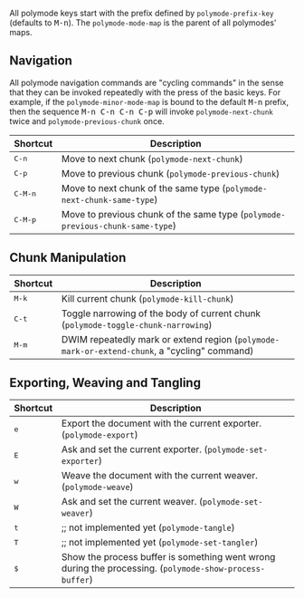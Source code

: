 
All polymode keys start with the prefix defined by `polymode-prefix-key`
(defaults to <kbd>M-n</kbd>). The `polymode-mode-map` is the parent of all
polymodes' maps.

## Navigation

All polymode navigation commands are "cycling commands" in the sense that they
can be invoked repeatedly with the press of the basic keys. For example, if the
`polymode-minor-mode-map` is bound to the default <kbd>M-n</kbd> prefix, then
the sequence <kbd>M-n C-n C-n C-p</kbd> will invoke `polymode-next-chunk` twice
and `polymode-previous-chunk` once.

Shortcut | Description
---------|-------------
<kbd>C-n</kbd> | Move to next chunk (`polymode-next-chunk`) 
<kbd>C-p</kbd> | Move to previous chunk (`polymode-previous-chunk`) 
<kbd>C-M-n</kbd> | Move to next chunk of the same type (`polymode-next-chunk-same-type`) 
<kbd>C-M-p</kbd> | Move to previous chunk of the same type (`polymode-previous-chunk-same-type`) 

## Chunk Manipulation

Shortcut | Description
---------|-------------
<kbd>M-k</kbd> | Kill current chunk (`polymode-kill-chunk`) 
<kbd>C-t</kbd> | Toggle narrowing of the body of current chunk (`polymode-toggle-chunk-narrowing`) 
<kbd>M-m</kbd> | DWIM repeatedly mark or extend region (`polymode-mark-or-extend-chunk`, a "cycling" command)

## Exporting, Weaving and Tangling

Shortcut | Description
---------|-------------
<kbd>e</kbd> | Export the document with the current exporter. (`polymode-export`)
<kbd>E</kbd> | Ask and set the current exporter.  (`polymode-set-exporter`)
<kbd>w</kbd> | Weave the document with the current weaver. (`polymode-weave`)
<kbd>W</kbd> | Ask and set the current weaver. (`polymode-set-weaver`)
<kbd>t</kbd> | ;; not implemented yet (`polymode-tangle`)
<kbd>T</kbd> | ;; not implemented yet (`polymode-set-tangler`)
<kbd>$</kbd> | Show the process buffer is something went wrong during the processing. (`polymode-show-process-buffer`)

